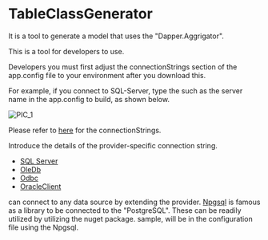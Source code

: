 # TableClassGenerator


It is a tool to generate a model that uses the "Dapper.Aggrigator".

This is a tool for developers to use.


Developers you must first adjust the connectionStrings section of the app.config file to your environment after you download this.

For example, if you connect to SQL-Server, type the such as the server name in the app.config to build, as shown below.

![PIC_1](http://s-ueno.github.io/images/TableClassGenerator_ConnectionString.PNG)

Please refer to [here](https://msdn.microsoft.com/library/ms254500.aspx) for the connectionStrings.

Introduce the details of the provider-specific connection string.

 + [SQL Server](https://msdn.microsoft.com/library/system.data.sqlclient.sqlconnection.connectionstring.aspx)
 + [OleDb](https://msdn.microsoft.com/library/system.data.oledb.oledbconnection.connectionstring.aspx)
 + [Odbc](https://msdn.microsoft.com/library/system.data.odbc.odbcconnection.connectionstring.aspx)
 + [OracleClient](https://msdn.microsoft.com/library/system.data.oracleclient.aspx)

can connect to any data source by extending the provider.
[Npgsql](http://www.npgsql.org/) is famous as a library to be connected to the "PostgreSQL".
These can be readily utilized by utilizing the nuget package.
sample, will be in the configuration file using the Npgsql.






